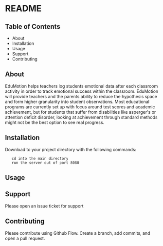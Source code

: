 
# README

## Table of Contents
* About
* Installation
* Usage
* Support
* Contributing

## About

EduMotion helps teachers log students emotional data after each classroom activity in order to track emotional success within the classroom.  EduMotion will provide teachers and the parents ability to reduce the hypothesis space and form higher granularity into student observations.  Most educational programs are currently set up with focus around test scores and academic achievement, but for students that suffer from disabilities like asperger's or attention deficit disorder, looking at achievement through standard methods might not be the best option to see real progress.  


## Installation
Download to your project directory with the following commands:
```git clone directory git@github.com:helanan/EduMotion.git
   cd into the main directory
   run the server out of port 8080
```

## Usage

## Support
Please open an issue ticket for support

## Contributing
Please contribute using Github Flow. Create a branch, add commits, and open a pull request.
